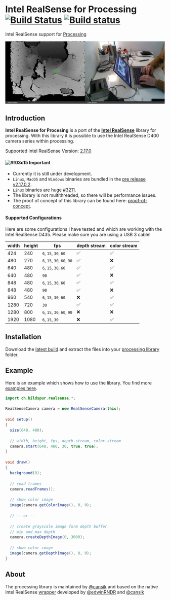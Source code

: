 # Intel RealSense for Processing [![Build Status](https://travis-ci.org/cansik/realsense-processing.svg?branch=master)](https://travis-ci.org/cansik/realsense-processing) [![Build status](https://ci.appveyor.com/api/projects/status/nqmgr5d1pfcmco7u?svg=true)](https://ci.appveyor.com/project/cansik/realsense-processing)
Intel RealSense support for [Processing](https://processing.org/)

![Example](readme/example.jpg)

## Introduction

**Intel RealSense for Procesing** is a port of the **[Intel RealSense](https://github.com/IntelRealSense/librealsense)** library for processing. With this library it is possible to use the Intel RealSense D400 camera series within processing.

Supported Intel RealSense Version: [2.17.0](https://github.com/IntelRealSense/librealsense/releases/tag/v2.17.0)

#### ![#f03c15](https://placehold.it/12/f03c15/000000?text=+) Important

- Currently it is still under development.
- `Linux`, `MacOS` and `Windows` binaries are bundled in the [pre release v2.17.0.2](https://github.com/cansik/realsense-processing/releases/tag/v2.17.0.2).
- `Linux` binaries are huge [#3211](https://github.com/IntelRealSense/librealsense/issues/3211).
- The library is not multithreaded, so there will be performance issues.
- The proof of concept of this library can be found here: [proof-of-concept](https://github.com/cansik/realsense-processing/tree/master/proof-of-concept).


#### Supported Configurations
Here are some configurations I have tested and which are working with the Intel RealSense D435. Please make sure you are using a USB 3 cable!

| width | height | fps                         | depth stream | color stream |
|-------|--------|-----------------------------|--------------|--------------|
| 424   | 240    | `6`, `15`, `30`, `60`       | ✅            | ✅            |
| 480   | 270    | `6`, `15`, `30`, `60`, `90` | ✅            | ❌            |
| 640   | 480    | `6`, `15`, `30`, `60`       | ✅            | ✅            |
| 640   | 480    | `90`                        | ✅            | ❌            |
| 848   | 480    | `6`, `15`, `30`, `60`       | ✅            | ✅            |
| 848   | 480    | `90`                        | ✅            | ❌            |
| 960   | 540    | `6`, `15`, `30`, `60`       | ❌            | ✅            |
| 1280  | 720    | `30`                        | ✅            | ✅            |
| 1280  | 800    | `6`, `15`, `30`, `60`, `90` | ❌            | ❌            |
| 1920  | 1080   | `6`, `15`, `30`             | ❌            | ✅            |

## Installation

Download the [latest build](https://github.com/cansik/realsense-processing/releases/tag/latest) and extract the files into your [processing library](https://github.com/processing/processing/wiki/How-to-Install-a-Contributed-Library) folder.

## Example

Here is an example which shows how to use the library. You find more [examples here](https://github.com/cansik/realsense-processing/tree/master/examples).

```java
import ch.bildspur.realsense.*;

RealSenseCamera camera = new RealSenseCamera(this);

void setup()
{
  size(640, 480);

  // width, height, fps, depth-stream, color-stream
  camera.start(640, 480, 30, true, true);
}

void draw()
{
  background(0);

  // read frames
  camera.readFrames();

  // show color image
  image(camera.getColorImage(), 0, 0);
  
  // -- or --
  
  // create grayscale image form depth buffer
  // min and max depth
  camera.createDepthImage(0, 3000);
  
  // show color image
  image(camera.getDepthImage(), 0, 0);
}
```

## About

The processing library is maintained by [@cansik](https://github.com/cansik) and based on the native Intel RealSense [wrapper](https://github.com/cansik/librealsense) developed by [@edwinRNDR](https://github.com/edwinRNDR) and [@cansik](https://github.com/cansik)